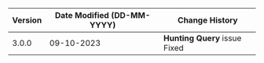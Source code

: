 | **Version** | **Date Modified (DD-MM-YYYY)** | **Change History**                                                 |
|-------------|--------------------------------|--------------------------------------------------------------------|
| 3.0.0       | 09-10-2023                     | **Hunting Query** issue Fixed                                      |	                                                           
         
                                                                                                                 
